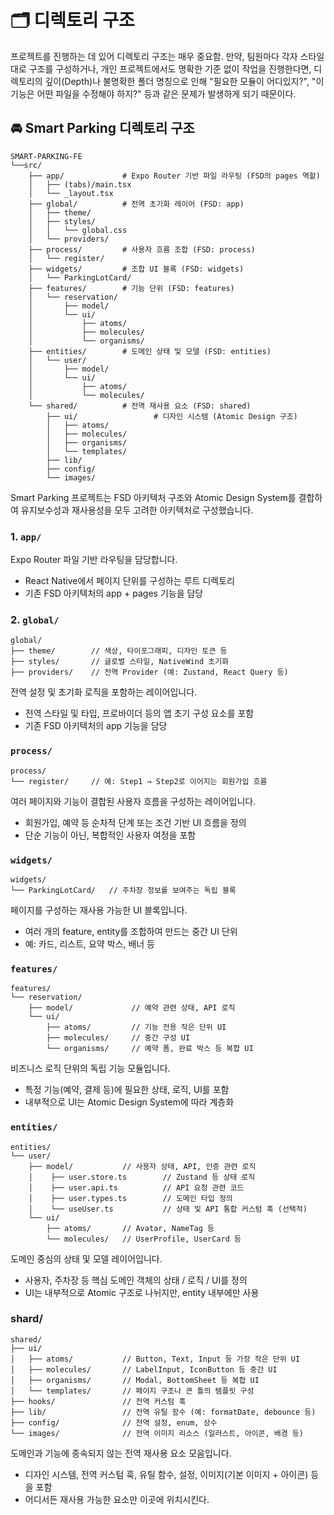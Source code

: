 # 🗂️ 디렉토리 구조

프로젝트를 진행하는 데 있어 디렉토리 구조는 매우 중요함. 만약, 팀원마다 각자 스타일대로 구조를 구성하거나, 개인 프로젝트에서도 명확한 기준 없이 작업을 진행한다면, 디렉토리의 깊이(Depth)나 불명확한 폴더 명칭으로 인해 "필요한 모듈이 어디있지?", "이 기능은 어떤 파일을 수정해야 하지?" 등과 같은 문제가 발생하게 되기 때문이다.

## 🚘 Smart Parking 디렉토리 구조
```
SMART-PARKING-FE
└──src/
    ├── app/             # Expo Router 기반 파일 라우팅 (FSD의 pages 역할)
    │   ├── (tabs)/main.tsx
    │   └── _layout.tsx
    ├── global/          # 전역 초기화 레이어 (FSD: app)
    │   ├── theme/
    │   ├── styles/
    │   │   └── global.css
    │   └── providers/
    ├── process/         # 사용자 흐름 조합 (FSD: process)
    │   └── register/
    ├── widgets/         # 조합 UI 블록 (FSD: widgets)
    │   └── ParkingLotCard/
    ├── features/        # 기능 단위 (FSD: features)
    │   └── reservation/
    │       ├── model/
    │       └── ui/
    │           ├── atoms/
    │           ├── molecules/
    │           └── organisms/
    ├── entities/        # 도메인 상태 및 모델 (FSD: entities)
    │   └── user/
    │       ├── model/
    │       └── ui/
    │           ├── atoms/
    │           └── molecules/
    └── shared/          # 전역 재사용 요소 (FSD: shared)
        ├── ui/                 # 디자인 시스템 (Atomic Design 구조)
        │   ├── atoms/
        │   ├── molecules/
        │   ├── organisms/
        │   └── templates/
        ├── lib/
        ├── config/
        └── images/
```

Smart Parking 프로젝트는 FSD 아키텍처 구조와 Atomic Design System를 결합하여 유지보수성과 재사용성을 모두 고려한 아키텍처로 구성했습니다.

### 1. `app/`

Expo Router 파일 기반 라우팅을 담당합니다.
- React Native에서 페이지 단위를 구성하는 루트 디렉토리
- 기존 FSD 아키텍처의 app + pages 기능을 담당

### 2. `global/`

```
global/
├── theme/        // 색상, 타이포그래피, 디자인 토큰 등
├── styles/       // 글로벌 스타일, NativeWind 초기화
├── providers/    // 전역 Provider (예: Zustand, React Query 등)
```

전역 설정 및 초기화 로직을 포함하는 레이어입니다.
- 전역 스타일 및 타입, 프로바이더 등의 앱 초기 구성 요소를 포함
- 기존 FSD 아키텍처의 app 기능을 담당

### `process/`

```
process/
└── register/     // 예: Step1 → Step2로 이어지는 회원가입 흐름
```

여러 페이지와 기능이 결합된 사용자 흐름을 구성하는 레이어입니다.
- 회원가입, 예약 등 순차적 단계 또는 조건 기반 UI 흐름을 정의
- 단순 기능이 아닌, 복합적인 사용자 여정을 포함

### `widgets/`

```
widgets/
└── ParkingLotCard/   // 주차장 정보를 보여주는 독립 블록
```

페이지를 구성하는 재사용 가능한 UI 블록입니다.
- 여러 개의 feature, entity를 조합하여 만드는 중간 UI 단위
- 예: 카드, 리스트, 요약 박스, 배너 등

### `features/`

```
features/
└── reservation/
    ├── model/             // 예약 관련 상태, API 로직
    └── ui/
        ├── atoms/         // 기능 전용 작은 단위 UI
        ├── molecules/     // 중간 구성 UI
        └── organisms/     // 예약 폼, 완료 박스 등 복합 UI
```

비즈니스 로직 단위의 독립 기능 모듈입니다.
- 특정 기능(예약, 결제 등)에 필요한 상태, 로직, UI를 포함
- 내부적으로 UI는 Atomic Design System에 따라 계층화

### `entities/`

```
entities/
└── user/
    ├── model/           // 사용자 상태, API, 인증 관련 로직
    │    ├── user.store.ts        // Zustand 등 상태 로직
    │    ├── user.api.ts          // API 요청 관련 코드
    │    ├── user.types.ts        // 도메인 타입 정의
    │    └── useUser.ts           // 상태 및 API 통합 커스텀 훅 (선택적)
    └── ui/
        ├── atoms/       // Avatar, NameTag 등
        └── molecules/   // UserProfile, UserCard 등
```

도메인 중심의 상태 및 모델 레이어입니다.
- 사용자, 주차장 등 핵심 도메인 객체의 상태 / 로직 / UI를 정의
- UI는 내부적으로 Atomic 구조로 나뉘지만, entity 내부에만 사용

### shard/

```
shared/
├── ui/
│   ├── atoms/           // Button, Text, Input 등 가장 작은 단위 UI
│   ├── molecules/       // LabelInput, IconButton 등 중간 UI
│   ├── organisms/       // Modal, BottomSheet 등 복합 UI
│   └── templates/       // 페이지 구조나 큰 틀의 템플릿 구성
├── hooks/               // 전역 커스텀 훅
├── lib/                 // 전역 유틸 함수 (예: formatDate, debounce 등)
├── config/              // 전역 설정, enum, 상수
└── images/              // 전역 이미지 리소스 (일러스트, 아이콘, 배경 등)
```

도메인과 기능에 종속되지 않는 전역 재사용 요소 모음입니다.
- 디자인 시스템, 전역 커스텀 훅, 유틸 함수, 설정, 이미지(기본 이미지 + 아이콘) 등을 포함
- 어디서든 재사용 가능한 요소만 이곳에 위치시킨다.
